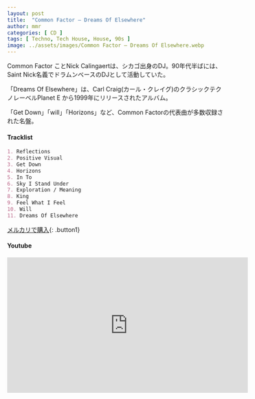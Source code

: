 ```yaml
---
layout: post
title:  "Common Factor – Dreams Of Elsewhere"
author: mmr
categories: [ CD ]
tags: [ Techno, Tech House, House, 90s ]
image: ../assets/images/Common Factor – Dreams Of Elsewhere.webp
---
```


Common Factor ことNick Calingaertは、シカゴ出身のDJ。90年代半ばには、Saint Nick名義でドラムンベースのDJとして活動していた。

「Dreams Of Elsewhere」は、Carl Craig(カール・クレイグ)のクラシックテクノレーベルPlanet E から1999年にリリースされたアルバム。

「Get Down」「will」「Horizons」など、Common Factorの代表曲が多数収録された名盤。

#### Tracklist
```md
1. Reflections
2. Positive Visual
3. Get Down
4. Horizons
5. In To
6. Sky I Stand Under
7. Exploration / Meaning
8. King
9. Feel What I Feel
10. Will
11. Dreams Of Elsewhere
```

[メルカリで購入](https://jp.mercari.com/item/m77204166357?afid=6142608987){: .button1}

#### Youtube
<iframe width="560" height="315" src="https://www.youtube.com/embed/VdN73t5E2ho?si=hfoNCGMGbxnSp5Sn" title="YouTube video player" frameborder="0" allow="accelerometer; autoplay; clipboard-write; encrypted-media; gyroscope; picture-in-picture; web-share" referrerpolicy="strict-origin-when-cross-origin" allowfullscreen></iframe>